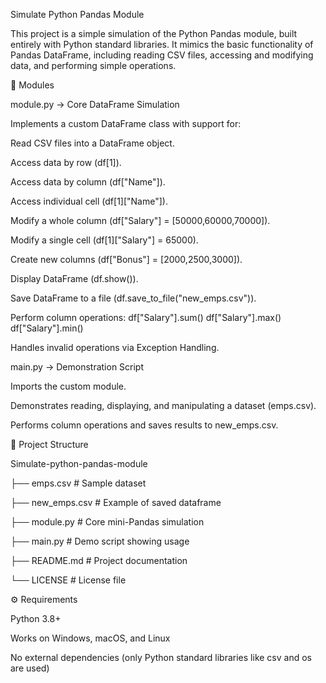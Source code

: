 Simulate Python Pandas Module

This project is a simple simulation of the Python Pandas module, built entirely with Python standard libraries. It mimics the basic functionality of Pandas DataFrame, including reading CSV files, accessing and modifying data, and performing simple operations.

📑 Modules

module.py → Core DataFrame Simulation

Implements a custom DataFrame class with support for:

Read CSV files into a DataFrame object.

Access data by row (df[1]).

Access data by column (df["Name"]).

Access individual cell (df[1]["Name"]).

Modify a whole column (df["Salary"] = [50000,60000,70000]).

Modify a single cell (df[1]["Salary"] = 65000).

Create new columns (df["Bonus"] = [2000,2500,3000]).

Display DataFrame (df.show()).

Save DataFrame to a file (df.save_to_file("new_emps.csv")).

Perform column operations:
df["Salary"].sum()
df["Salary"].max()
df["Salary"].min()

Handles invalid operations via Exception Handling.

main.py → Demonstration Script

Imports the custom module.

Demonstrates reading, displaying, and manipulating a dataset (emps.csv).

Performs column operations and saves results to new_emps.csv.

📂 Project Structure

Simulate-python-pandas-module


├── emps.csv          # Sample dataset

├── new_emps.csv      # Example of saved dataframe

├── module.py         # Core mini-Pandas simulation

├── main.py           # Demo script showing usage

├── README.md         # Project documentation

└── LICENSE           # License file

⚙️ Requirements

Python 3.8+

Works on Windows, macOS, and Linux

No external dependencies (only Python standard libraries like csv and os are used)
